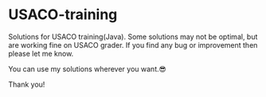 # USACO-training
Solutions for USACO training(Java).
Some solutions may not be optimal, but are working fine on USACO grader. If you find any bug or improvement then please let me know.

You can use my solutions wherever you want.😎 

Thank you!
